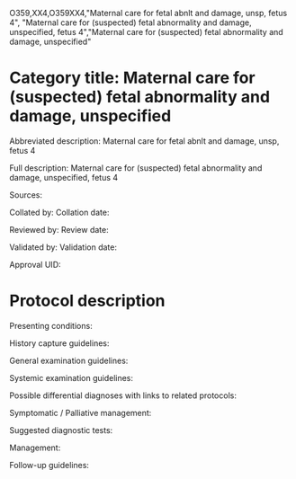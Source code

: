 O359,XX4,O359XX4,"Maternal care for fetal abnlt and damage, unsp, fetus 4", "Maternal care for (suspected) fetal abnormality and damage, unspecified, fetus 4","Maternal care for (suspected) fetal abnormality and damage, unspecified"
# Category title: Maternal care for (suspected) fetal abnormality and damage, unspecified

Abbreviated description: Maternal care for fetal abnlt and damage, unsp, fetus 4

Full description: Maternal care for (suspected) fetal abnormality and damage, unspecified, fetus 4

Sources:

Collated by:
Collation date:

Reviewed by:
Review date:

Validated by:
Validation date:

Approval UID:

# Protocol description

Presenting conditions:

History capture guidelines:

General examination guidelines:

Systemic examination guidelines:

Possible differential diagnoses with links to related protocols:

Symptomatic / Palliative management:

Suggested diagnostic tests:

Management:

Follow-up guidelines:
